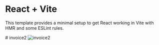 # React + Vite

This template provides a minimal setup to get React working in Vite with HMR and some ESLint rules.


#   i n v o i c e 2 
 
 ![invoice2](https://github.com/user-attachments/assets/0a68357e-0bb0-4ac8-a9b2-b79b8757f02b)
